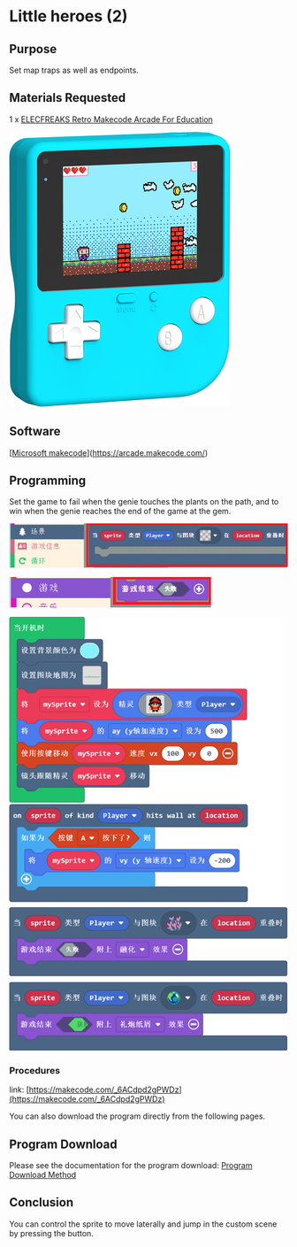 # Little heroes (2)

## Purpose

Set map traps as well as endpoints.

## Materials Requested

1 x  [ELECFREAKS Retro Makecode Arcade For Education](https://item.taobao.com/item.htm?spm=a1z10.5-c-s.w4002-18602834185.82.51a95ccfE1IJt1&id=644090757603)

![retro-case-01-01.png](./images/retro-case-01-01.png)

## Software

[[Microsoft makecode](https://arcade.makecode.com/)](https://arcade.makecode.com/)

## Programming

Set the game to fail when the genie touches the plants on the path, and to win when the genie reaches the end of the game at the gem.

![4.1.PNG](./images/4.1.PNG)

![4.2.PNG](./images/4.2.PNG)

![retro-case-05-01.png](./images/retro-case-05-01.png)

### Procedures

link: [https://makecode.com/_6ACdpd2gPWDz](https://makecode.com/_6ACdpd2gPWDz)

You can also download the program directly from the following pages.

## Program Download

Please see the documentation for the program download: [Program Download Method](https://www.yuque.com/elecfreaks-learn/retro/wxo25w)

## Conclusion

You can control the sprite to move laterally and jump in the custom scene by pressing the button.

